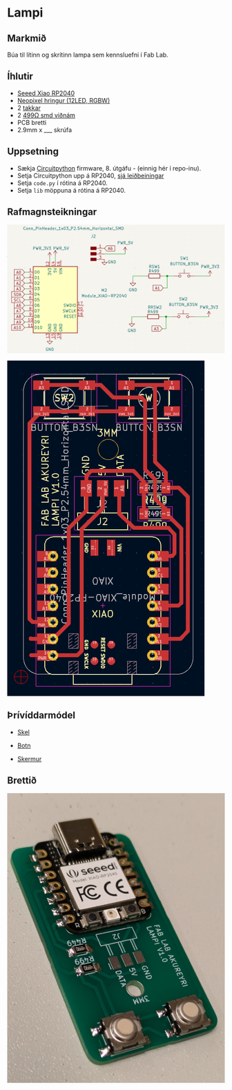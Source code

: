 # Lampi

## Markmið

Búa til lítinn og skrítinn lampa sem kennsluefni í Fab Lab. 

## Íhlutir
- [Seeed Xiao RP2040](https://www.seeedstudio.com/XIAO-RP2040-v1-0-p-5026.html)
- [Neopixel hringur (12LED, RGBW)](https://www.adafruit.com/product/2852) 
- 2 [takkar](https://www.digikey.com/en/products/detail/omron-electronics-inc-emc-div/B3SN-3112P/27856)
- 2 [499Ω smd viðnám](https://www.digikey.com/en/products/detail/yageo/RC1206FR-07499RL/728944)
- PCB bretti
- 2.9mm x ___ skrúfa

## Uppsetning
- Sækja [Circuitpython](https://circuitpython.org/board/seeeduino_xiao_rp2040/) firmware, 8. útgáfu - (einnig hér í repo-inu). 
- Setja Circuitpython upp á RP2040, [sjá leiðbeiningar](https://wiki.seeedstudio.com/XIAO-RP2040-with-CircuitPython/)
- Setja `code.py` í rótina á RP2040. 
- Setja `lib` möppuna á rótina á RP2040.

## Rafmagnsteikningar

![Schematic](/myndir/schematic.png)

![PCB](/myndir/pcb.png)

## Þrívíddarmódel 

- [Skel](/model/Skel.stl)

- [Botn](/model/Botn.stl)

- [Skermur](/model/Skermur.stl)

## Brettið

![Brettið](/myndir/soldered.jpg)